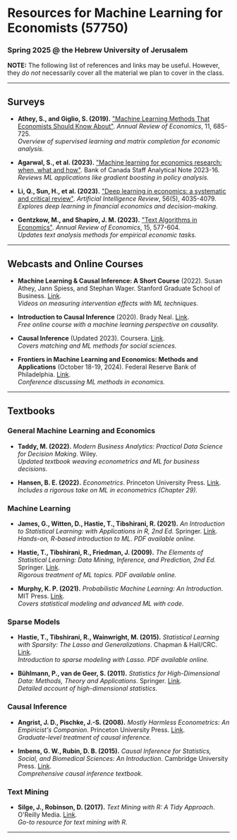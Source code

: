 # Resources for Machine Learning for Economists (57750)
### Spring 2025 @ the Hebrew University of Jerusalem

__NOTE:__ The following list of references and links may be useful. However, they _do not_ necessarily cover all the material we plan to cover in the class.

---

## Surveys

- **Athey, S., and Giglio, S. (2019).** ["Machine Learning Methods That Economists Should Know About"](https://www.annualreviews.org/content/journals/10.1146/annurev-economics-080217-053433). _Annual Review of Economics_, 11, 685-725.  
  *Overview of supervised learning and matrix completion for economic analysis.*

- **Agarwal, S., et al. (2023).** ["Machine learning for economics research: when, what and how"](https://www.bankofcanada.ca/2023/10/staff-analytical-note-2023-16/). Bank of Canada Staff Analytical Note 2023-16.  
  *Reviews ML applications like gradient boosting in policy analysis.*

- **Li, Q., Sun, H., et al. (2023).** ["Deep learning in economics: a systematic and critical review"](https://link.springer.com/article/10.1007/s10462-022-10272-8). _Artificial Intelligence Review_, 56(5), 4035-4079.  
  *Explores deep learning in financial economics and decision-making.*

- **Gentzkow, M., and Shapiro, J. M. (2023).** ["Text Algorithms in Economics"](https://www.annualreviews.org/content/journals/10.1146/annurev-economics-082222-074352). _Annual Review of Economics_, 15, 577-604.  
  *Updates text analysis methods for empirical economic tasks.*

---

## Webcasts and Online Courses

- **Machine Learning & Causal Inference: A Short Course** (2022). Susan Athey, Jann Spiess, and Stephan Wager. Stanford Graduate School of Business. [Link](https://www.gsb.stanford.edu/faculty-research/labs-initiatives/sil/research/methods/ai-machine-learning/short-course).  
  *Videos on measuring intervention effects with ML techniques.*

- **Introduction to Causal Inference** (2020). Brady Neal. [Link](https://www.bradneal.com/causal-inference-course/).  
  *Free online course with a machine learning perspective on causality.*

- **Causal Inference** (Updated 2023). Coursera. [Link](https://www.coursera.org/learn/causal-inference).  
  *Covers matching and ML methods for social sciences.*

- **Frontiers in Machine Learning and Economics: Methods and Applications** (October 18-19, 2024). Federal Reserve Bank of Philadelphia. [Link](https://www.philadelphiafed.org/calendar-of-events/frontiers-in-machine-learning-and-economics-methods-and-applications-2024).  
  *Conference discussing ML methods in economics.*

---

## Textbooks

### __General Machine Learning and Economics__

- **Taddy, M. (2022).** *Modern Business Analytics: Practical Data Science for Decision Making*. Wiley.  
  *Updated textbook weaving econometrics and ML for business decisions.*

- **Hansen, B. E. (2022).** *Econometrics*. Princeton University Press. [Link](https://www.ssc.wisc.edu/~bhansen/econometrics/).  
  *Includes a rigorous take on ML in econometrics (Chapter 29).*

### __Machine Learning__

- **James, G., Witten, D., Hastie, T., Tibshirani, R. (2021).** *An Introduction to Statistical Learning: with Applications in R, 2nd Ed.* Springer. [Link](http://www-bcf.usc.edu/~gareth/ISL).  
  *Hands-on, R-based introduction to ML. PDF available online.*

- **Hastie, T., Tibshirani, R., Friedman, J. (2009).** *The Elements of Statistical Learning: Data Mining, Inference, and Prediction, 2nd Ed.* Springer. [Link](http://statweb.stanford.edu/~tibs/ElemStatLearn).  
  *Rigorous treatment of ML topics. PDF available online.*

- **Murphy, K. P. (2021).** *Probabilistic Machine Learning: An Introduction*. MIT Press. [Link](https://www.cs.ubc.ca/~murphyk/MLbook/).  
  *Covers statistical modeling and advanced ML with code.*

### __Sparse Models__

- **Hastie, T., Tibshirani, R., Wainwright, M. (2015).** *Statistical Learning with Sparsity: The Lasso and Generalizations*. Chapman & Hall/CRC. [Link](https://web.stanford.edu/~hastie/StatLearnSparsity/).  
  *Introduction to sparse modeling with Lasso. PDF available online.*

- **Bühlmann, P., van de Geer, S. (2011).** *Statistics for High-Dimensional Data: Methods, Theory and Applications*. Springer. [Link](https://www.springer.com/gp/book/9783642201912).  
  *Detailed account of high-dimensional statistics.*

### __Causal Inference__

- **Angrist, J. D., Pischke, J.-S. (2008).** *Mostly Harmless Econometrics: An Empiricist's Companion*. Princeton University Press. [Link](http://www.mostlyharmlesseconometrics.com/).  
  *Graduate-level treatment of causal inference.*

- **Imbens, G. W., Rubin, D. B. (2015).** *Causal Inference for Statistics, Social, and Biomedical Sciences: An Introduction*. Cambridge University Press. [Link](https://doi.org/10.1017/CBO9781139025751).  
  *Comprehensive causal inference textbook.*

### __Text Mining__

- **Silge, J., Robinson, D. (2017).** *Text Mining with R: A Tidy Approach*. O'Reilly Media. [Link](https://www.tidytextmining.com/).  
  *Go-to resource for text mining with R.*

---